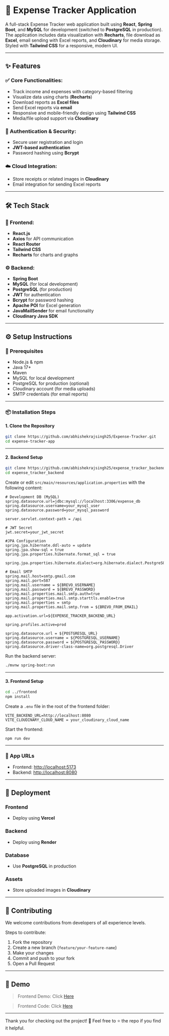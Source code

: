# 💸 Expense Tracker Application

A full-stack Expense Tracker web application built using **React**, **Spring Boot**, and **MySQL** for development (switched to **PostgreSQL** in production). The application includes data visualization with **Recharts**, file download as **Excel**, email sending with Excel reports, and **Cloudinary** for media storage. Styled with **Tailwind CSS** for a responsive, modern UI.

---

## ✨ Features

### ✅ Core Functionalities:

* Track income and expenses with category-based filtering
* Visualize data using charts (**Recharts**)
* Download reports as **Excel files**
* Send Excel reports via **email**
* Responsive and mobile-friendly design using **Tailwind CSS**
* Media/file upload support via **Cloudinary**

### 🔐 Authentication & Security:

* Secure user registration and login
* **JWT-based authentication**
* Password hashing using **Bcrypt**

### ☁️ Cloud Integration:

* Store receipts or related images in **Cloudinary**
* Email integration for sending Excel reports

---

## 🛠 Tech Stack

### 💅️ Frontend:

* **React.js**
* **Axios** for API communication
* **React Router**
* **Tailwind CSS**
* **Recharts** for charts and graphs

### ⚙️ Backend:

* **Spring Boot**
* **MySQL** (for local development)
* **PostgreSQL** (for production)
* **JWT** for authentication
* **Bcrypt** for password hashing
* **Apache POI** for Excel generation
* **JavaMailSender** for email functionality
* **Cloudinary Java SDK**

---

## ⚙️ Setup Instructions

### 🔧 Prerequisites

* Node.js & npm
* Java 17+
* Maven
* MySQL for local development
* PostgreSQL for production (optional)
* Cloudinary account (for media uploads)
* SMTP credentials (for email reports)

---

### 📦 Installation Steps

#### 1. Clone the Repository

```bash
git clone https://github.com/abhishekrajsingh25/Expense-Tracker.git
cd expense-tracker-app
```

---

#### 2. Backend Setup

```bash
git clone https://github.com/abhishekrajsingh25/expense_tracker_backend.git
cd expense_tracker_backend
```

Create or edit `src/main/resources/application.properties` with the following content:

```properties
# Development DB (MySQL)
spring.datasource.url=jdbc:mysql://localhost:3306/expense_db
spring.datasource.username=your_mysql_user
spring.datasource.password=your_mysql_password

server.servlet.context-path = /api

# JWT Secret
jwt.secret=your_jwt_secret

#JPA Configuration
spring.jpa.hibernate.ddl-auto = update
spring.jpa.show-sql = true
spring.jpa.properties.hibernate.format_sql = true

spring.jpa.properties.hibernate.dialect=org.hibernate.dialect.PostgreSQLDialect

# Email SMTP
spring.mail.host=smtp.gmail.com
spring.mail.port=587
spring.mail.username = ${BREVO_USERNAME}
spring.mail.password = ${BREVO_PASSWORD}
spring.mail.properties.mail.smtp.auth=true
spring.mail.properties.mail.smtp.starttls.enable=true
spring.mail.properties = smtp
spring.mail.properties.mail.smtp.from = ${BREVO_FROM_EMAIL}

app.activation.url=${EXPENSE_TRACKER_BACKEND_URL}

spring.profiles.active=prod

spring.datasource.url = ${POSTGRESQL_URL}
spring.datasource.username = ${POSTGRESQL_USERNAME}
spring.datasource.password = ${POSTGRESQL_PASSWORD}
spring.datasource.driver-class-name=org.postgresql.Driver
```

Run the backend server:

```bash
./mvnw spring-boot:run
```

---

#### 3. Frontend Setup

```bash
cd ../frontend
npm install
```

Create a `.env` file in the root of the frontend folder:

```env
VITE_BACKEND_URL=http://localhost:8080
VITE_CLOUDINARY_CLOUD_NAME = your_cloudinary_cloud_name
```

Start the frontend:

```bash
npm run dev
```

---

### 🔄 App URLs

* Frontend: [http://localhost:5173](http://localhost:5173)
* Backend: [http://localhost:8080](http://localhost:8080)

---

## 🚀 Deployment

### Frontend

* Deploy using **Vercel**

### Backend

* Deploy using **Render**

### Database

* Use **PostgreSQL** in production

### Assets

* Store uploaded images in **Cloudinary**

---

## 🤝 Contributing

We welcome contributions from developers of all experience levels.

Steps to contribute:

1. Fork the repository
2. Create a new branch (`feature/your-feature-name`)
3. Make your changes
4. Commit and push to your fork
5. Open a Pull Request

---

## 📸 Demo

> Frontend Demo: Click <a href="https://expense-tracker-abhishekrajsingh.vercel.app" >Here</a>

> Frontend Code: Click <a href="https://github.com/abhishekrajsingh25/Expense-Tracker">Here</a>

---

Thank you for checking out the project! 🙌
Feel free to ⭐ the repo if you find it helpful.

